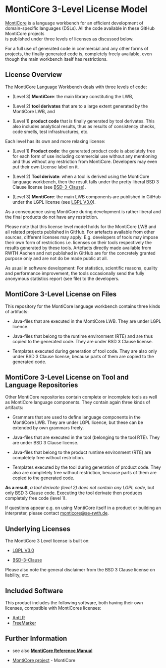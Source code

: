 <!-- (c) https://github.com/MontiCore/monticore -->

# MontiCore 3-Level License Model 

[MontiCore](https://www.monticore.de) is a language workbench for an efficient 
development of domain-specific languages (DSLs). All the code available
in these GitHub MontiCore projects  
is published under three levels of licenses as discussed below.

For a full use of generated code in commercial and any other forms of 
projects, the finally generated code is, completely freely available,
even though the main workbench itself has restrictions. 


## License Overview 

The MontiCore Language Workbench deals with three levels of code:

* (Level 3) **MontiCore**: the main library constituting the LWB,

* (Level 2) **tool derivates** that are to a large extent generated 
    by the MontiCore LWB, and

* (Level 1) **product code** that is finally generated by tool derivates.
    This also includes analytical results, thus as results of consistency 
    checks, code smells, test infrastructures, etc.

Each level has its own and more relaxing license: 

* (Level 1) **Product code**: the generated product code is absolutely 
free for each form of use including commercial use without any 
mentioning and thus without any restriction from MontiCore. 
Developers may even put their own License label on it.

* (Level 2) **Tool derivate**: when a tool is derived using the MontiCore 
language workbench, then the result falls under the pretty liberal 
BSD 3 Clause license 
(see [BSD-3-Clause](https://github.com/MontiCore/monticore/tree/master/00.org/Licenses/LICENSE-BSD3CLAUSE.md)).

* (Level 3) **MontiCore**: the main LWB components are published in 
GitHub under the LGPL license (see 
[LGPL V3.0](https://github.com/MontiCore/monticore/tree/master/00.org/Licenses/LICENSE-LGPL.md)).


As a consequence using MontiCore during development is rather liberal 
and the final products do not have any restriction. 

Please note that this license level model holds for the MontiCore
LWB and all related projects published in GitHub. For artefacts available 
from other sources, different licenses may apply.
E.g. developers of tools may impose their own form of 
restrictions i.e. licenses on their tools respectively the results
generated by these tools. 
Artefacts directly made available from RWTH Aachen and not published in 
GitHub are for the concretely granted purpose only and are 
not do be made public at all. 

As usual in software development: For statistics, scientific reasons, 
quality and performance improvement, the tools occasionally send the 
fully anonymous statistics report (see file) to the developers. 


## MontiCore 3-Level License on Files 

This repository for the MontiCore language workbench contains three 
kinds of artifacts: 

* Java-files that are executed in the MontiCore LWB. They are under 
LGPL licence.

* Java-files that belong to the runtime environment (RTE) and are thus 
copied to the generated code. They are under BSD 3 Clause license.

* Templates executed during generation of tool code. 
They are also only under BSD 3 Clause license, 
because parts of them are copied to the generated code. 

## MontiCore 3-Level License on Tool and Language Repositories 

Other MontiCore repositories contain complete or incomplete tools as well as
MontiCore language components. They contain again three 
kinds of artifacts: 

* Grammars that are used to define language components in the MontiCore LWB. 
They are under LGPL licence, but these can be extended by own grammars freely.

* Java-files that are executed in the tool (belonging to the tool RTE). 
They are under BSD 3 Clause license.

* Java-files that belong to the product runtime environment (RTE) are 
completely free without restriction.

* Templates executed by the tool during generation of product code. 
They also are completely free without restriction,
because parts of them are copied to the generated code. 


**As a result**, *a tool derivate (level 2) does not contain any LGPL code*, 
but only BSD 3 Clause code. Executing the tool derivate then 
produces completely free code (level 1).

If questions appear e.g. on using MontiCore itself in a product
or building an interpreter, please contact monticore@se-rwth.de. 

## Underlying Licenses 

The MontiCore 3 Level license is built on:

* [LGPL V3.0](https://github.com/MontiCore/monticore/tree/master/00.org/Licenses/LICENSE-LGPL.md) 

* [BSD-3-Clause](https://github.com/MontiCore/monticore/tree/master/00.org/Licenses/LICENSE-BSD3CLAUSE.md) 

Please also note the general disclaimer from the BSD 3 Clause license on 
liability, etc. 

## Included Software

This product includes the following software, both having their own licenses,
compatible with MontiCores licenses:

* [AntLR](https://www.antlr.org/)
* [FreeMarker](https://freemarker.apache.org/)


## Further Information

* see also [**MontiCore Reference Manual**](https://www.monticore.de/)

* [MontiCore project](../../README.md) - MontiCore


